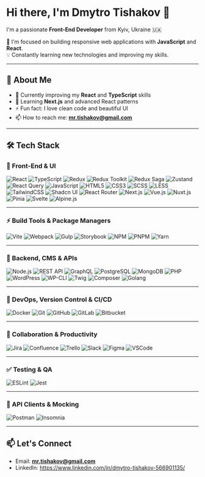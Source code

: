 # Hi there, I'm Dmytro Tishakov 👋

I'm a passionate **Front-End Developer** from Kyiv, Ukraine 🇺🇦

🚀 I'm focused on building responsive web applications with **JavaScript** and **React**.  
💡 Constantly learning new technologies and improving my skills.

---

## 🚀 About Me

- 🔭 Currently improving my **React** and **TypeScript** skills
- 🌱 Learning **Next.js** and advanced React patterns
- ⚡ Fun fact: I love clean code and beautiful UI
- 📫 How to reach me: **mr.tishakov@gmail.com**

---

## 🛠️ Tech Stack

### 🎨 Front-End & UI

![React](https://img.shields.io/badge/React-000?style=for-the-badge&logo=react)
![TypeScript](https://img.shields.io/badge/TypeScript-000?style=for-the-badge&logo=typescript)
![Redux](https://img.shields.io/badge/Redux-000?style=for-the-badge&logo=redux)
![Redux Toolkit](https://img.shields.io/badge/Redux%20Toolkit-000?style=for-the-badge&logo=redux)
![Redux Saga](https://img.shields.io/badge/Redux%20Saga-000?style=for-the-badge&logo=redux)
![Zustand](https://img.shields.io/badge/Zustand-000?style=for-the-badge&logo=zotero)
![React Query](https://img.shields.io/badge/React%20Query-000?style=for-the-badge&logo=reactquery)
![JavaScript](https://img.shields.io/badge/JavaScript-000?style=for-the-badge&logo=javascript)
![HTML5](https://img.shields.io/badge/HTML5-000?style=for-the-badge&logo=html5)
![CSS3](https://img.shields.io/badge/CSS3-000?style=for-the-badge&logo=css3)
![SCSS](https://img.shields.io/badge/SCSS-000?style=for-the-badge&logo=sass)
![LESS](https://img.shields.io/badge/LESS-000?style=for-the-badge&logo=less)
![TailwindCSS](https://img.shields.io/badge/TailwindCSS-000?style=for-the-badge&logo=tailwindcss)
![Shadcn UI](https://img.shields.io/badge/Shadcn%20UI-000?style=for-the-badge&logo=tailwindcss)
![React Router](https://img.shields.io/badge/React%20Router-000?style=for-the-badge&logo=reactrouter)
![Next.js](https://img.shields.io/badge/Next.js-000?style=for-the-badge&logo=next.js)
![Vue.js](https://img.shields.io/badge/Vue.js-000?style=for-the-badge&logo=vue.js)
![Nuxt.js](https://img.shields.io/badge/Nuxt.js-000?style=for-the-badge&logo=nuxt.js)
![Pinia](https://img.shields.io/badge/Pinia-000?style=for-the-badge&logo=pinia)
![Svelte](https://img.shields.io/badge/Svelte-000?style=for-the-badge&logo=svelte)
![Alpine.js](https://img.shields.io/badge/Alpine.js-000?style=for-the-badge&logo=alpine.js)


---

### ⚡ Build Tools & Package Managers

![Vite](https://img.shields.io/badge/Vite-000?style=for-the-badge&logo=vite)
![Webpack](https://img.shields.io/badge/Webpack-000?style=for-the-badge&logo=webpack)
![Gulp](https://img.shields.io/badge/Gulp-000?style=for-the-badge&logo=gulp)
![Storybook](https://img.shields.io/badge/Storybook-000?style=for-the-badge&logo=storybook)
![NPM](https://img.shields.io/badge/NPM-000?style=for-the-badge&logo=npm)
![PNPM](https://img.shields.io/badge/PNPM-000?style=for-the-badge&logo=pnpm)
![Yarn](https://img.shields.io/badge/Yarn-000?style=for-the-badge&logo=yarn)

---

### 🧰 Backend, CMS & APIs

![Node.js](https://img.shields.io/badge/Node.js-000?style=for-the-badge&logo=node.js)
![REST API](https://img.shields.io/badge/REST%20API-000?style=for-the-badge&logo=json)
![GraphQL](https://img.shields.io/badge/GraphQL-000?style=for-the-badge&logo=graphql)
![PostgreSQL](https://img.shields.io/badge/PostgreSQL-000?style=for-the-badge&logo=postgresql)
![MongoDB](https://img.shields.io/badge/MongoDB-000?style=for-the-badge&logo=mongodb)
![PHP](https://img.shields.io/badge/PHP-000?style=for-the-badge&logo=php)
![WordPress](https://img.shields.io/badge/WordPress-000?style=for-the-badge&logo=wordpress)
![WP-CLI](https://img.shields.io/badge/WP--CLI-000?style=for-the-badge&logo=wordpress)
![Twig](https://img.shields.io/badge/Twig-000?style=for-the-badge&logo=twig)
![Composer](https://img.shields.io/badge/Composer-000?style=for-the-badge&logo=composer)
![Golang](https://img.shields.io/badge/Golang-000?style=for-the-badge&logo=go)

---

### 🚀 DevOps, Version Control & CI/CD

![Docker](https://img.shields.io/badge/Docker-000?style=for-the-badge&logo=docker)
![Git](https://img.shields.io/badge/Git-000?style=for-the-badge&logo=git)
![GitHub](https://img.shields.io/badge/GitHub-000?style=for-the-badge&logo=github)
![GitLab](https://img.shields.io/badge/GitLab-000?style=for-the-badge&logo=gitlab)
![Bitbucket](https://img.shields.io/badge/Bitbucket-000?style=for-the-badge&logo=bitbucket)

---

### 🧹 Collaboration & Productivity

![Jira](https://img.shields.io/badge/Jira-000?style=for-the-badge&logo=jira)
![Confluence](https://img.shields.io/badge/Confluence-000?style=for-the-badge&logo=confluence)
![Trello](https://img.shields.io/badge/Trello-000?style=for-the-badge&logo=trello)
![Slack](https://img.shields.io/badge/Slack-000?style=for-the-badge&logo=slack)
![Figma](https://img.shields.io/badge/Figma-000?style=for-the-badge&logo=figma)
![VSCode](https://img.shields.io/badge/VSCode-000?style=for-the-badge&logo=visualstudiocode)

---

### ✅ Testing & QA

![ESLint](https://img.shields.io/badge/ESLint-000?style=for-the-badge&logo=eslint)
![Jest](https://img.shields.io/badge/Jest-000?style=for-the-badge&logo=jest)

---

### 📡 API Clients & Mocking

![Postman](https://img.shields.io/badge/Postman-000?style=for-the-badge&logo=postman)
![Insomnia](https://img.shields.io/badge/Insomnia-000?style=for-the-badge&logo=insomnia)

---

## 📫 Let's Connect

- Email: **mr.tishakov@gmail.com**
- LinkedIn: https://www.linkedin.com/in/dmytro-tishakov-566901135/
